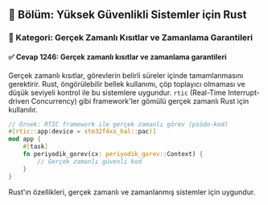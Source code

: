 ## 📘 Bölüm: Yüksek Güvenlikli Sistemler için Rust
### 🔹 Kategori: Gerçek Zamanlı Kısıtlar ve Zamanlama Garantileri
#### ✅ Cevap 1246: Gerçek zamanlı kısıtlar ve zamanlama garantileri

Gerçek zamanlı kısıtlar, görevlerin belirli süreler içinde tamamlanmasını gerektirir. Rust, öngörülebilir bellek kullanımı, çöp toplayıcı olmaması ve düşük seviyeli kontrol ile bu sistemlere uygundur. `rtic` (Real-Time Interrupt-driven Concurrency) gibi framework'ler gömülü gerçek zamanlı Rust için kullanılır.

```rust
// Örnek: RTIC framework ile gerçek zamanlı görev (psödo-kod)
#[rtic::app(device = stm32f4xx_hal::pac)]
mod app {
    #[task]
    fn periyodik_gorev(cx: periyodik_gorev::Context) {
        // Gerçek zamanlı güvenli kod
    }
}
```

Rust'ın özellikleri, gerçek zamanlı ve zamanlanmış sistemler için uygundur.
